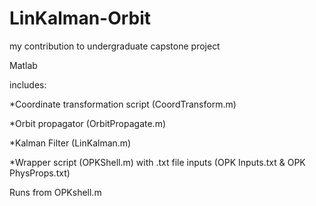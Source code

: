 # LinKalman-Orbit

my contribution to undergraduate capstone project

Matlab


includes:

  *Coordinate transformation script (CoordTransform.m)
  
  *Orbit propagator (OrbitPropagate.m)
  
  *Kalman Filter (LinKalman.m)

  *Wrapper script (OPKShell.m) with .txt file inputs (OPK Inputs.txt & OPK PhysProps.txt)
  

Runs from OPKshell.m

